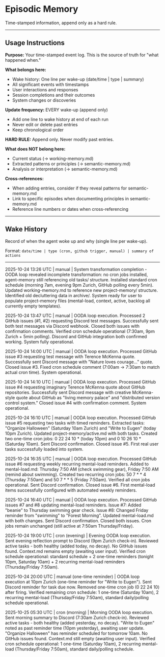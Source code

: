 # Episodic Memory

Time-stamped information, append only as a hard rule.

---

## Usage Instructions

**Purpose:** Your time-stamped event log. This is the source of truth for "what happened when."

**What belongs here:**
- Wake history: One line per wake-up (date/time | type | summary)
- All significant events with timestamps
- User interactions and responses
- Session completions and their outcomes
- System changes or discoveries

**Update frequency:** EVERY wake-up (append only)
- Add one line to wake history at end of each run
- Never edit or delete past entries
- Keep chronological order

**HARD RULE:** Append only. Never modify past entries.

**What does NOT belong here:**
- Current status (→ working-memory.md)
- Extracted patterns or principles (→ semantic-memory.md)
- Analysis or interpretation (→ semantic-memory.md)

**Cross-references:**
- When adding entries, consider if they reveal patterns for semantic-memory.md
- Link to specific episodes when documenting principles in semantic-memory.md
- Reference line numbers or dates when cross-referencing

---

## Wake History

Record of when the agent woke up and why (single line per wake-up).

Format: `date/time | type (cron, github trigger, manual) | summary of actions`

---

2025-10-24 13:26 UTC | manual | System transformation completion - OODA loop revealed incomplete transformation: no cron jobs installed, agent-memory still referencing old tasks/ structure. Installed standard cron schedule (morning 7am, evening 9pm Zurich, GitHub polling every 5min). Updated working-memory.md to reference new project-memory/ structure. Identified old decluttering data in archive/. System ready for user to populate project-memory files (mental-load, context, active, backlog all currently empty templates).

2025-10-24 13:47 UTC | manual | OODA loop execution. Processed 2 GitHub issues (#1, #2) requesting Discord test messages. Successfully sent both test messages via Discord webhook. Closed both issues with confirmation comments. Verified cron schedule operational (7:30am, 9pm Zurich + 5min polling). Discord and GitHub integration both confirmed working. System fully operational.

2025-10-24 14:00 UTC | manual | OODA loop execution. Processed GitHub issue #3 requesting test message with Terence McKenna quote. Successfully sent Discord message with "Nature loves courage..." quote. Closed issue #3. Fixed cron schedule comment (7:00am → 7:30am to match actual cron time). System operational.

2025-10-24 14:10 UTC | manual | OODA loop execution. Processed GitHub issue #4 requesting imaginary Terence McKenna quote about GitHub repositories. Successfully sent Discord message with creative McKenna-style quote about GitHub as "living memory palace" and "distributed version control system." Closed issue #4 with confirmation comment. System operational.

2025-10-24 16:10 UTC | manual | OODA loop execution. Processed GitHub issue #5 requesting two tasks with timed reminders. Extracted tasks: "Organize Halloween" (Saturday 10am Zurich) and "Write to Eugen" (today 10pm Zurich). Updated project-memory/active.md with both tasks. Created two one-time cron jobs: 0 22 24 10 * (today 10pm) and 0 10 26 10 * (Saturday 10am). Sent Discord confirmation. Closed issue #5. First real user tasks successfully loaded into system.

2025-10-24 16:35 UTC | manual | OODA loop execution. Processed GitHub issue #6 requesting weekly recurring mental-load reminders. Added to mental-load.md: Thursday 7:50 AM (check swimming gear), Friday 7:50 AM (remind about swimming). Created two recurring cron jobs: 50 7 * * 4 (Thursday 7:50am) and 50 7 * * 5 (Friday 7:50am). Verified all cron jobs operational. Sent Discord confirmation. Closed issue #6. First mental-load items successfully configured with automated weekly reminders.

2025-10-24 16:40 UTC | manual | OODA loop execution. Processed GitHub issues #7 and #8 updating mental-load reminders. Issue #7: Added "beanie" to Thursday swimming gear check. Issue #8: Changed Friday reminder from "swimming" to "Forest Morning". Updated mental-load.md with both changes. Sent Discord confirmation. Closed both issues. Cron jobs remain unchanged (still active at 7:50am Thursday/Friday).

2025-10-24 19:00 UTC | cron (evening) | Evening OODA loop execution. Sent evening reflection prompt to Discord (9pm Zurich check-in). Reviewed active tasks - both healthy (added today, no decay). No GitHub issues found. Context.md remains empty (awaiting user input). Verified cron schedule operational: standard schedule + 2 one-time reminders (tonight 10pm, Saturday 10am) + 2 recurring mental-load reminders (Thursday/Friday 7:50am).

2025-10-24 20:00 UTC | manual (one-time reminder) | OODA loop execution at 10pm Zurich (one-time reminder for "Write to Eugen"). Sent Discord reminder for task due now. Removed one-time cron job (0 22 24 10) after firing. Verified remaining cron schedule: 1 one-time (Saturday 10am), 2 recurring mental-load (Thursday/Friday 7:50am), standard daily/polling schedule operational.

2025-10-25 05:30 UTC | cron (morning) | Morning OODA loop execution. Sent morning summary to Discord (7:30am Zurich check-in). Reviewed active tasks - both healthy (added yesterday, no decay). "Write to Eugen" noted as past reminder time (10pm yesterday), awaiting user update. "Organize Halloween" has reminder scheduled for tomorrow 10am. No GitHub issues found. Context.md still empty (awaiting user input). Verified cron schedule operational: 1 one-time (Saturday 10am), 2 recurring mental-load (Thursday/Friday 7:50am), standard daily/polling schedule.